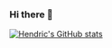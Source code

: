 ### Hi there 👋

<!--
**hendricooi/hendricooi** is a ✨ _special_ ✨ repository because its `README.md` (this file) appears on your GitHub profile.

Here are some ideas to get you started:

- 🔭 I’m currently working on ...
- 🌱 I’m currently learning ...
- 👯 I’m looking to collaborate on ...
- 🤔 I’m looking for help with ...
- 💬 Ask me about ...
- 📫 How to reach me: ...
- 😄 Pronouns: ...
- ⚡ Fun fact: ...
-->

[![Hendric's GitHub stats](https://github-readme-stats-dq0x9d832-hendricoois-projects.vercel.app/api?username=hendricooi&show_icons=true&theme=radical)](https://github.com/hendricooi/github-readme-stats)
